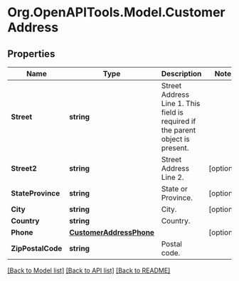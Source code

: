 # Org.OpenAPITools.Model.CustomerAddress
## Properties

Name | Type | Description | Notes
------------ | ------------- | ------------- | -------------
**Street** | **string** | Street Address Line 1. This field is required if the parent object is present. | 
**Street2** | **string** | Street Address Line 2. | [optional] 
**StateProvince** | **string** | State or Province. | [optional] 
**City** | **string** | City. | [optional] 
**Country** | **string** | Country. | 
**Phone** | [**CustomerAddressPhone**](CustomerAddressPhone.md) |  | [optional] 
**ZipPostalCode** | **string** | Postal code. | 

[[Back to Model list]](../README.md#documentation-for-models) [[Back to API list]](../README.md#documentation-for-api-endpoints) [[Back to README]](../README.md)

